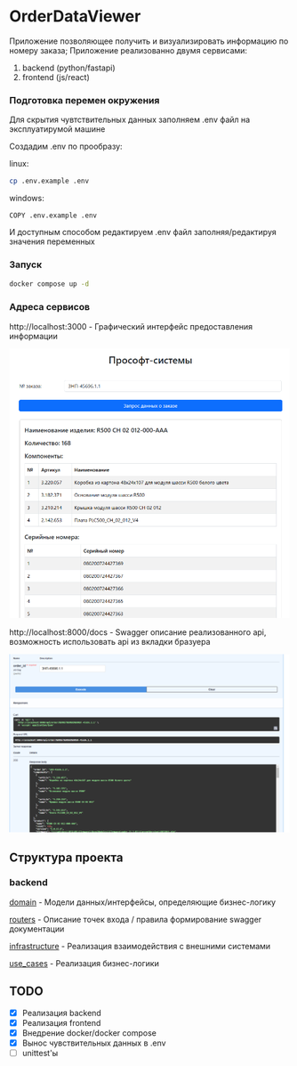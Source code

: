# OrderDataViewer

Приложение позволяющее получить и визуализировать информацию по номеру заказа; 
Приложение реализованно двумя сервисами: 

1) backend (python/fastapi)
2) frontend (js/react)

### Подготовка перемен окружения

Для скрытия чувтствительных данных заполняем .env файл на эксплуатирумой машине

Создадим .env по прообразу:

linux:
```bash
cp .env.example .env
```
windows:
```commandline
COPY .env.example .env
```

И доступным способом редактируем .env файл заполняя/редактируя значения переменных 

### Запуск

```bash
docker compose up -d
```

### Адреса сервисов

http://localhost:3000 - Графический интерфейс предоставления информации

![img.png](images/front_demo.png)

http://localhost:8000/docs - Swagger описание реализованного api, возможность использовать api из вкладки бразуера  

![img_1.png](images/swagger_demo.png)

## Структура проекта

### backend

[domain](backend%2Fdomain) - Модели данных/интерфейсы, определяющие бизнес-логику

[routers](backend%2Frouters) - Описание точек входа / правила формирование swagger документации

[infrastructure](backend%2Finfrastructure) - Реализация взаимодействия с внешними системами 

[use_cases](backend%2Fuse_cases) - Реализация бизнес-логики


## TODO
- [x] Реализация backend  
- [x] Реализация frontend 
- [x] Внедрение docker/docker compose 
- [x] Вынос чувствительных данных в .env 
- [ ] unittest'ы
